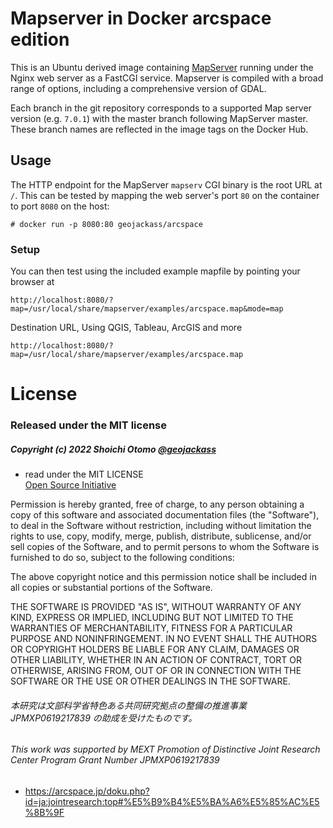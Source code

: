 # Mapserver in Docker arcspace edition

This is an Ubuntu derived image containing
[MapServer](http://www.mapserver.org/) running under the Nginx web server as a
FastCGI service.  Mapserver is compiled with a broad range of options, including
a comprehensive version of GDAL.

Each branch in the git repository corresponds to a supported Map server version
(e.g. `7.0.1`) with the master branch following MapServer master. These branch
names are reflected in the image tags on the Docker Hub.

## Usage

The HTTP endpoint for the MapServer `mapserv` CGI binary is the root URL at
`/`. This can be tested by mapping the web server's port `80` on the container
to port `8080` on the host:
```
# docker run -p 8080:80 geojackass/arcspace
```

### Setup

You can then test using the included example mapfile by pointing your browser at
```
http://localhost:8080/?map=/usr/local/share/mapserver/examples/arcspace.map&mode=map
```

Destination URL, Using QGIS, Tableau, ArcGIS and more
```
http://localhost:8080/?map=/usr/local/share/mapserver/examples/arcspace.map
```

License
=======
### Released under the MIT license
##### Copyright (c) 2022 Shoichi Otomo [@geojackass](https://geojackass.com/)

- read under the MIT LICENSE  
[Open Source Initiative](http://opensource.org/licenses/mit-license.php)  

Permission is hereby granted, free of charge, to any person obtaining a copy of this software and associated documentation files (the "Software"), to deal in the Software without restriction, including without limitation the rights to use, copy, modify, merge, publish, distribute, sublicense, and/or sell copies of the Software, and to permit persons to whom the Software is furnished to do so, subject to the following conditions:  

The above copyright notice and this permission notice shall be included in all copies or substantial portions of the Software.  

THE SOFTWARE IS PROVIDED "AS IS", WITHOUT WARRANTY OF ANY KIND, EXPRESS OR IMPLIED, INCLUDING BUT NOT LIMITED TO THE WARRANTIES OF MERCHANTABILITY, FITNESS FOR A PARTICULAR PURPOSE AND NONINFRINGEMENT. IN NO EVENT SHALL THE AUTHORS OR COPYRIGHT HOLDERS BE LIABLE FOR ANY CLAIM, DAMAGES OR OTHER LIABILITY, WHETHER IN AN ACTION OF CONTRACT, TORT OR OTHERWISE, ARISING FROM, OUT OF OR IN CONNECTION WITH THE SOFTWARE OR THE USE OR OTHER DEALINGS IN THE SOFTWARE.

###### 本研究は文部科学省特色ある共同研究拠点の整備の推進事業 JPMXP0619217839 の助成を受けたものです。
###### This work was supported by MEXT Promotion of Distinctive Joint Research Center Program Grant Number JPMXP0619217839
- https://arcspace.jp/doku.php?id=ja:jointresearch:top#%E5%B9%B4%E5%BA%A6%E5%85%AC%E5%8B%9F
